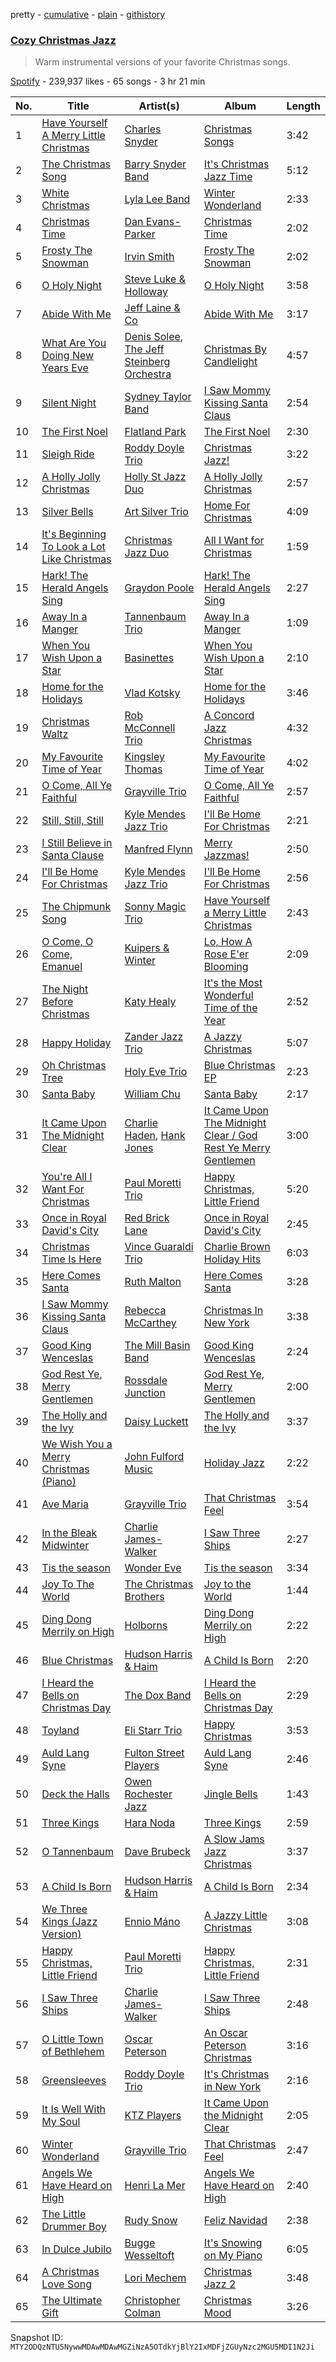 pretty - [cumulative](/playlists/cumulative/37i9dQZF1DWU0r6G8OGirN.md) - [plain](/playlists/plain/37i9dQZF1DWU0r6G8OGirN) - [githistory](https://github.githistory.xyz/mackorone/spotify-playlist-archive/blob/main/playlists/plain/37i9dQZF1DWU0r6G8OGirN)

### [Cozy Christmas Jazz](https://open.spotify.com/playlist/37i9dQZF1DWU0r6G8OGirN)

> Warm instrumental versions of your favorite Christmas songs.

[Spotify](https://open.spotify.com/user/spotify) - 239,937 likes - 65 songs - 3 hr 21 min

| No. | Title | Artist(s) | Album | Length |
|---|---|---|---|---|
| 1 | [Have Yourself A Merry Little Christmas](https://open.spotify.com/track/6boYat9zHcJseJJKBCKRS6) | [Charles Snyder](https://open.spotify.com/artist/29L67ywhlU9XACCtmJQMSr) | [Christmas Songs](https://open.spotify.com/album/5HbLO8vIITOIGpNGc5q8My) | 3:42 |
| 2 | [The Christmas Song](https://open.spotify.com/track/0GV5Du6sVdokEA5Xd1Cs8a) | [Barry Snyder Band](https://open.spotify.com/artist/5xmw30TV4tlHFIOH6HmPnd) | [It's Christmas Jazz Time](https://open.spotify.com/album/5JR94Jt73E9NuIAWksIoKR) | 5:12 |
| 3 | [White Christmas](https://open.spotify.com/track/6uVCqvznAx7pOYHTNlxulb) | [Lyla Lee Band](https://open.spotify.com/artist/44QGQt033sUjbeecDPn791) | [Winter Wonderland](https://open.spotify.com/album/74pI1XqEAgFfo1T2UGDEZs) | 2:33 |
| 4 | [Christmas Time](https://open.spotify.com/track/3Cs5m2rS0UnYx4UWppPLP8) | [Dan Evans\-Parker](https://open.spotify.com/artist/4OSxWbYWRbUZzmkKS6PRM4) | [Christmas Time](https://open.spotify.com/album/4O0xBHOwwopsTrx6Jo3MRt) | 2:02 |
| 5 | [Frosty The Snowman](https://open.spotify.com/track/6i78EhlNpCODok4KjHKLrf) | [Irvin Smith](https://open.spotify.com/artist/72epe9asXn1RtuXkKrtBcE) | [Frosty The Snowman](https://open.spotify.com/album/1I9rcVH3yBxsNGUHb8X5Wk) | 2:02 |
| 6 | [O Holy Night](https://open.spotify.com/track/2RCvNuag0gdN0lmywnVxTu) | [Steve Luke & Holloway](https://open.spotify.com/artist/4rK2sefIZVrvpsz6MoXKvY) | [O Holy Night](https://open.spotify.com/album/2H8X72tUBjkUEn97HGzjx8) | 3:58 |
| 7 | [Abide With Me](https://open.spotify.com/track/7qPYEUXACuFdUyywP24ZvO) | [Jeff Laine & Co](https://open.spotify.com/artist/4i2Ps9G6SHd16reEGA5xva) | [Abide With Me](https://open.spotify.com/album/5zBhekiGUyciT3kBry7MRp) | 3:17 |
| 8 | [What Are You Doing New Years Eve](https://open.spotify.com/track/1fnKHY9FBFexqlx69unvhd) | [Denis Solee](https://open.spotify.com/artist/2D90eAxzLfSL7KkvptyUtF), [The Jeff Steinberg Orchestra](https://open.spotify.com/artist/3rw5T4cOHin6M1Jaf912oJ) | [Christmas By Candlelight](https://open.spotify.com/album/3tSZBHIEPQo1nOrniwqadI) | 4:57 |
| 9 | [Silent Night](https://open.spotify.com/track/2QRzVMpP0v8RqmHctJ6yCH) | [Sydney Taylor Band](https://open.spotify.com/artist/2M3GH9JFk7Z62j2XarUJ1g) | [I Saw Mommy Kissing Santa Claus](https://open.spotify.com/album/5P0WsqOfG5viZpxVpqIuaI) | 2:54 |
| 10 | [The First Noel](https://open.spotify.com/track/4pVxflK7JBEAzj4pEY8G8e) | [Flatland Park](https://open.spotify.com/artist/6xOql32xqR0X46QkNLCzPd) | [The First Noel](https://open.spotify.com/album/0UykYUfd6JfL0WXXqbKGiX) | 2:30 |
| 11 | [Sleigh Ride](https://open.spotify.com/track/3CwE9ExeHCA9ho6hy1lrNZ) | [Roddy Doyle Trio](https://open.spotify.com/artist/2NpfQuA1kHiGx9LHgDx4p3) | [Christmas Jazz!](https://open.spotify.com/album/5Zb21fmHLMw1lkft5F88Id) | 3:22 |
| 12 | [A Holly Jolly Christmas](https://open.spotify.com/track/1pIu25hl8EmtdXTHQqV51T) | [Holly St Jazz Duo](https://open.spotify.com/artist/5v5Z6rjlMk2Kp4wBxxNv80) | [A Holly Jolly Christmas](https://open.spotify.com/album/2OjP7B1WKh8VcezjQnJ85k) | 2:57 |
| 13 | [Silver Bells](https://open.spotify.com/track/5cT9UuSKWfCYbDCDQwS2aY) | [Art Silver Trio](https://open.spotify.com/artist/1IdNwXpBJIXak2tdHmICgT) | [Home For Christmas](https://open.spotify.com/album/1K6iFbZbde2NZetHrW1Jj0) | 4:09 |
| 14 | [It's Beginning To Look a Lot Like Christmas](https://open.spotify.com/track/2ekoeJhto1KoKUzlaFokde) | [Christmas Jazz Duo](https://open.spotify.com/artist/13XRIoHlZNZChhsOwvkovD) | [All I Want for Christmas](https://open.spotify.com/album/4fUlyX2S164VoHO2y4IYP4) | 1:59 |
| 15 | [Hark! The Herald Angels Sing](https://open.spotify.com/track/4RzVqpmyoVlRGSLPuPhm5u) | [Graydon Poole](https://open.spotify.com/artist/3CXnbwsLsa3i13StMUzT37) | [Hark! The Herald Angels Sing](https://open.spotify.com/album/4lnAUFKMnMf7m1a8DlrA0t) | 2:27 |
| 16 | [Away In a Manger](https://open.spotify.com/track/2GRvpoXLoxOiu88ME6YX6y) | [Tannenbaum Trio](https://open.spotify.com/artist/5o0nK5sGCqA1E4MTOCgpSn) | [Away In a Manger](https://open.spotify.com/album/0zMvwS3xk4yzILsWST0dZ5) | 1:09 |
| 17 | [When You Wish Upon a Star](https://open.spotify.com/track/1RS0fQUXF7GJRC5SJwX6MW) | [Basinettes](https://open.spotify.com/artist/3PGR6FLLZdC24ZKvow1IQQ) | [When You Wish Upon a Star](https://open.spotify.com/album/45GERqZgHo745HSE9VgjgN) | 2:10 |
| 18 | [Home for the Holidays](https://open.spotify.com/track/6M2ZatEcMJNWrhm7dF8h6M) | [Vlad Kotsky](https://open.spotify.com/artist/4dXJTtjTNvhUGdt2j7CU2M) | [Home for the Holidays](https://open.spotify.com/album/3mcRjaxQEF83X8u7PWHqba) | 3:46 |
| 19 | [Christmas Waltz](https://open.spotify.com/track/0myOinmRDkfWlHnG2wIFzh) | [Rob McConnell Trio](https://open.spotify.com/artist/53mwOK94FGkKKUBUq9jGTx) | [A Concord Jazz Christmas](https://open.spotify.com/album/3cR6XhgcN0mAP5bGVF9ghX) | 4:32 |
| 20 | [My Favourite Time of Year](https://open.spotify.com/track/61IXkIVYvfpKdjzEQeMU54) | [Kingsley Thomas](https://open.spotify.com/artist/754IxKxKlDAQO5YATUAd6t) | [My Favourite Time of Year](https://open.spotify.com/album/5erwrkAgvvtsofeB64etXw) | 4:02 |
| 21 | [O Come, All Ye Faithful](https://open.spotify.com/track/4dCXTJhIjUlSMPwIFGeZlt) | [Grayville Trio](https://open.spotify.com/artist/6ll13Y20dnndy8mAuF9tgk) | [O Come, All Ye Faithful](https://open.spotify.com/album/1UsbNMO5iRcpE0ByR3iZfA) | 2:57 |
| 22 | [Still, Still, Still](https://open.spotify.com/track/1L0op2aXXuCnWsGT8ltTMW) | [Kyle Mendes Jazz Trio](https://open.spotify.com/artist/0KZqPiOKt79SlPR6kzZUm2) | [I'll Be Home For Christmas](https://open.spotify.com/album/3JFeZMiH5g3cXfrxpNkXtS) | 2:21 |
| 23 | [I Still Believe in Santa Clause](https://open.spotify.com/track/23SGz7Wz2c5A9830LLUCdH) | [Manfred Flynn](https://open.spotify.com/artist/1zGhQhooGB9J162ncgrR68) | [Merry Jazzmas!](https://open.spotify.com/album/3VycMqU4q8PbpBMVUiGV4i) | 2:50 |
| 24 | [I'll Be Home For Christmas](https://open.spotify.com/track/2s77QtuUY02DggvJbX4dtR) | [Kyle Mendes Jazz Trio](https://open.spotify.com/artist/0KZqPiOKt79SlPR6kzZUm2) | [I'll Be Home For Christmas](https://open.spotify.com/album/3JFeZMiH5g3cXfrxpNkXtS) | 2:56 |
| 25 | [The Chipmunk Song](https://open.spotify.com/track/0fQOIeqzT092q2p8wDDBYl) | [Sonny Magic Trio](https://open.spotify.com/artist/5UBpgvMO0TGIUiuD69RAP3) | [Have Yourself a Merry Little Christmas](https://open.spotify.com/album/3owNP9iL5Db7iKu7JEyWEg) | 2:43 |
| 26 | [O Come, O Come, Emanuel](https://open.spotify.com/track/1vx0XNUpmrALy5N9SN4GP5) | [Kuipers & Winter](https://open.spotify.com/artist/1afLjwMvnNhyy6JpewWpeK) | [Lo, How A Rose E'er Blooming](https://open.spotify.com/album/14HGV5wCgntXHX62s5RiII) | 2:09 |
| 27 | [The Night Before Christmas](https://open.spotify.com/track/3qYP1z6cSQuTUosdMURZtw) | [Katy Healy](https://open.spotify.com/artist/4FSVptHzrQg8goD1Evmdgo) | [It's the Most Wonderful Time of the Year](https://open.spotify.com/album/3jkYXSoDo3mH23yZaTVy6W) | 2:52 |
| 28 | [Happy Holiday](https://open.spotify.com/track/2Zmibx9TsizyFYCJFWnJXc) | [Zander Jazz Trio](https://open.spotify.com/artist/5QBHt7kiJsvbsdJx30kMhl) | [A Jazzy Christmas](https://open.spotify.com/album/5Ov8mmEM065VnF8glNLZUH) | 5:07 |
| 29 | [Oh Christmas Tree](https://open.spotify.com/track/4HkmCOAh5oqQ7KsihV2Yfs) | [Holy Eve Trio](https://open.spotify.com/artist/2MIg8Vq5NCa9AER8dbCFDG) | [Blue Christmas EP](https://open.spotify.com/album/4dJvLEZjecdymJWBHCiZiZ) | 2:23 |
| 30 | [Santa Baby](https://open.spotify.com/track/4t7gSDW8t9Nzoy3z63Q253) | [William Chu](https://open.spotify.com/artist/1OMbaqIBBz86y7FdoMcwMv) | [Santa Baby](https://open.spotify.com/album/0oVxHx60zwj8nRiPgkcDGp) | 2:17 |
| 31 | [It Came Upon The Midnight Clear](https://open.spotify.com/track/7kgBkrinjUUCan2juXayQZ) | [Charlie Haden](https://open.spotify.com/artist/5Pqc0ZFA20Y9zGJZ3ojUin), [Hank Jones](https://open.spotify.com/artist/0BhFfJmScFj7OzqVaDqnSv) | [It Came Upon The Midnight Clear / God Rest Ye Merry Gentlemen](https://open.spotify.com/album/5MkXBVo1xAvfjfTg6Sn6yP) | 3:00 |
| 32 | [You're All I Want For Christmas](https://open.spotify.com/track/3TKli016N6D1XnU0Jz8xVx) | [Paul Moretti Trio](https://open.spotify.com/artist/13xgTeeJ91pCS0JYRCL41b) | [Happy Christmas, Little Friend](https://open.spotify.com/album/66xxXSW7xjV4bLQwj3FXtF) | 5:20 |
| 33 | [Once in Royal David's City](https://open.spotify.com/track/68ugUmH1wjIN0vCR98sC7G) | [Red Brick Lane](https://open.spotify.com/artist/2zw8MpGMCASv0YfeAuUUzJ) | [Once in Royal David's City](https://open.spotify.com/album/5dDT9Nh3MCITsacmvIv6lp) | 2:45 |
| 34 | [Christmas Time Is Here](https://open.spotify.com/track/7aEjsTKJKspp01vkeVgeRr) | [Vince Guaraldi Trio](https://open.spotify.com/artist/4ytkhMSAnrDP8XzRNlw9FS) | [Charlie Brown Holiday Hits](https://open.spotify.com/album/1d3w7T3iyK3JJQ6kdpE6l9) | 6:03 |
| 35 | [Here Comes Santa](https://open.spotify.com/track/7dXYFKVoQhAkrY9U2qQzpA) | [Ruth Malton](https://open.spotify.com/artist/2mm0psmPDIsQH3XtQGsl25) | [Here Comes Santa](https://open.spotify.com/album/6ZLd0vpnu2UBLUN7gGUeQk) | 3:28 |
| 36 | [I Saw Mommy Kissing Santa Claus](https://open.spotify.com/track/5DLLYzJ575Fm5nO9JMz1Qb) | [Rebecca McCarthey](https://open.spotify.com/artist/6jwFngKucSiFvC4ZnyNuSq) | [Christmas In New York](https://open.spotify.com/album/2f1Yvqn1ObgJjAZahXKAsW) | 3:38 |
| 37 | [Good King Wenceslas](https://open.spotify.com/track/2ZSUAGIAUGFRBifcs0SuNt) | [The Mill Basin Band](https://open.spotify.com/artist/4lMgo5IwaCdF1fRSdubcUU) | [Good King Wenceslas](https://open.spotify.com/album/3hgjaTTBTZVIHuXLbUN5my) | 2:24 |
| 38 | [God Rest Ye, Merry Gentlemen](https://open.spotify.com/track/4uTqFlXMoLOn8qbc50Ib5d) | [Rossdale Junction](https://open.spotify.com/artist/07lLIhOAtuwjGaZ0goh3iO) | [God Rest Ye, Merry Gentlemen](https://open.spotify.com/album/4YL35s4guMbT7Sfn696Rny) | 2:00 |
| 39 | [The Holly and the Ivy](https://open.spotify.com/track/0F8ZbcUtitZnH2b9E2azZa) | [Daisy Luckett](https://open.spotify.com/artist/2tVudUZYXpEdgAK3TDPYoH) | [The Holly and the Ivy](https://open.spotify.com/album/0RFl5bt4ejJMnGGZR21BWe) | 3:37 |
| 40 | [We Wish You a Merry Christmas \(Piano\)](https://open.spotify.com/track/46o7C7eAk0MHuRIoniPfwZ) | [John Fulford Music](https://open.spotify.com/artist/6CL7c5qT8oda6dIdyOoXTz) | [Holiday Jazz](https://open.spotify.com/album/4Y5LPU1oUNQUGPNOEq8Jkm) | 2:22 |
| 41 | [Ave Maria](https://open.spotify.com/track/4Ed2ZWI33fojtD1FRhVk29) | [Grayville Trio](https://open.spotify.com/artist/6ll13Y20dnndy8mAuF9tgk) | [That Christmas Feel](https://open.spotify.com/album/1eRIaiBeErayP8Cfve02kJ) | 3:54 |
| 42 | [In the Bleak Midwinter](https://open.spotify.com/track/5QCub19WJvIa3TDtJaHl8I) | [Charlie James\-Walker](https://open.spotify.com/artist/7apm9TJQ66v5ykLahf9B3U) | [I Saw Three Ships](https://open.spotify.com/album/72Eg5ywjro4gFFqgG8ewqS) | 2:27 |
| 43 | [Tis the season](https://open.spotify.com/track/7lA5vslbewlQUi7gRiAbOJ) | [Wonder Eve](https://open.spotify.com/artist/2UWIuNSfLubqitB2Kf0rAa) | [Tis the season](https://open.spotify.com/album/02lApfaX6ADtpenYYHS3nC) | 3:34 |
| 44 | [Joy To The World](https://open.spotify.com/track/1HPF2x2SgdWwrGVgPh16ki) | [The Christmas Brothers](https://open.spotify.com/artist/4hq9JfKZqh3qDuAvRZK81e) | [Joy to the World](https://open.spotify.com/album/1kezJtycElHPKwIsI6x1ur) | 1:44 |
| 45 | [Ding Dong Merrily on High](https://open.spotify.com/track/0ETXxrPmqmWNuxpuHRqWfb) | [Holborns](https://open.spotify.com/artist/2gC8FqAcOqWElBDNVIHbRm) | [Ding Dong Merrily on High](https://open.spotify.com/album/4B6xLARC7he8mOqBA0yjKu) | 2:22 |
| 46 | [Blue Christmas](https://open.spotify.com/track/5Xsw49uHfrolDpzV1S0R3n) | [Hudson Harris & Haim](https://open.spotify.com/artist/29EE6iBb3i7sWjsz410xbV) | [A Child Is Born](https://open.spotify.com/album/5i3P1z4tgoe8qMFnsFG9Bb) | 2:20 |
| 47 | [I Heard the Bells on Christmas Day](https://open.spotify.com/track/5i5I6SXrI8No6aEHrGlzIx) | [The Dox Band](https://open.spotify.com/artist/5nk8TLI3DoGV9Fyaa7V9JL) | [I Heard the Bells on Christmas Day](https://open.spotify.com/album/7dko1YoyuNsJ3z6pFLsp5c) | 2:29 |
| 48 | [Toyland](https://open.spotify.com/track/3frljinYzzUNd5YRIF6xhj) | [Eli Starr Trio](https://open.spotify.com/artist/5oITtTq61bt7N9ZvaJf7G7) | [Happy Christmas](https://open.spotify.com/album/0vaiiGYLM0VxFC0Krfd1zq) | 3:53 |
| 49 | [Auld Lang Syne](https://open.spotify.com/track/777i3gdjJMVlWvVJvErZeu) | [Fulton Street Players](https://open.spotify.com/artist/3ZOpJEdIEoBxNv0MWG5FB0) | [Auld Lang Syne](https://open.spotify.com/album/3ct7cW6gOZZg8Md58zyna9) | 2:46 |
| 50 | [Deck the Halls](https://open.spotify.com/track/2HVU1szAZjST5179APX1ck) | [Owen Rochester Jazz](https://open.spotify.com/artist/7qYuRRLowPK759yfhiY1cS) | [Jingle Bells](https://open.spotify.com/album/7wSW8TOkMzrSiAD6Wulblw) | 1:43 |
| 51 | [Three Kings](https://open.spotify.com/track/2KwzZRHYlsFzGDk1yhMs7Q) | [Hara Noda](https://open.spotify.com/artist/6ezFSYpcIHmJfQ0ZrGQmyh) | [Three Kings](https://open.spotify.com/album/197S7gs5VS1KvDx5aHoau5) | 2:59 |
| 52 | [O Tannenbaum](https://open.spotify.com/track/2xADXrCsbvisyiD4GGkXYo) | [Dave Brubeck](https://open.spotify.com/artist/3kUKwTJdH8FuWzF8p6Dg9E) | [A Slow Jams Jazz Christmas](https://open.spotify.com/album/7CVYLI6ozhkfiV8Lken1OQ) | 3:37 |
| 53 | [A Child Is Born](https://open.spotify.com/track/6jhdzfTDrFAHeK54v3T3JW) | [Hudson Harris & Haim](https://open.spotify.com/artist/29EE6iBb3i7sWjsz410xbV) | [A Child Is Born](https://open.spotify.com/album/5i3P1z4tgoe8qMFnsFG9Bb) | 2:34 |
| 54 | [We Three Kings \(Jazz Version\)](https://open.spotify.com/track/5uIylVaLyLDOe3YQTo9Arc) | [Ennio Máno](https://open.spotify.com/artist/257NeKIWsdypZxr0j4xnOs) | [A Jazzy Little Christmas](https://open.spotify.com/album/3dEp0spQB8Yz3vPr2PUWc3) | 3:08 |
| 55 | [Happy Christmas, Little Friend](https://open.spotify.com/track/4k9rdBjThAkWE6dkGRT3a2) | [Paul Moretti Trio](https://open.spotify.com/artist/13xgTeeJ91pCS0JYRCL41b) | [Happy Christmas, Little Friend](https://open.spotify.com/album/66xxXSW7xjV4bLQwj3FXtF) | 2:31 |
| 56 | [I Saw Three Ships](https://open.spotify.com/track/1OfkfkZeJVO0hB26HTP1o2) | [Charlie James\-Walker](https://open.spotify.com/artist/7apm9TJQ66v5ykLahf9B3U) | [I Saw Three Ships](https://open.spotify.com/album/72Eg5ywjro4gFFqgG8ewqS) | 2:48 |
| 57 | [O Little Town of Bethlehem](https://open.spotify.com/track/7mN5Va59eJwb5fRTuOmuUb) | [Oscar Peterson](https://open.spotify.com/artist/6zkX5fhrSD4tdVOmimR9wB) | [An Oscar Peterson Christmas](https://open.spotify.com/album/74wmf30QFStNhgwiLLNPuk) | 3:16 |
| 58 | [Greensleeves](https://open.spotify.com/track/3yUhFUj9GsId8yqwNIMndK) | [Roddy Doyle Trio](https://open.spotify.com/artist/2NpfQuA1kHiGx9LHgDx4p3) | [It's Christmas in New York](https://open.spotify.com/album/2DmDhBWAZQXULbEPjCtUKI) | 2:16 |
| 59 | [It Is Well With My Soul](https://open.spotify.com/track/0qcckgiXgPlmE2DtJFRWAk) | [KTZ Players](https://open.spotify.com/artist/5IFXbDEfoLijwZB1YB2bTe) | [It Came Upon the Midnight Clear](https://open.spotify.com/album/55akvbir79e3aLW1XBS0pz) | 2:05 |
| 60 | [Winter Wonderland](https://open.spotify.com/track/09hSLe9VWIOT5uiMDufJZF) | [Grayville Trio](https://open.spotify.com/artist/6ll13Y20dnndy8mAuF9tgk) | [That Christmas Feel](https://open.spotify.com/album/1eRIaiBeErayP8Cfve02kJ) | 2:47 |
| 61 | [Angels We Have Heard on High](https://open.spotify.com/track/0TDif8fPpS7TfXsOHLHfDn) | [Henri La Mer](https://open.spotify.com/artist/4pkV0vxYX43iSVbrQaFSO9) | [Angels We Have Heard on High](https://open.spotify.com/album/2KqInjYpnuhRqjqff6qgDF) | 2:40 |
| 62 | [The Little Drummer Boy](https://open.spotify.com/track/4rJLWRjJvtMlXatjjzaEAr) | [Rudy Snow](https://open.spotify.com/artist/3bBZZ3bsQwZ6DmUH51cabg) | [Feliz Navidad](https://open.spotify.com/album/0OYWQmZW2kvyBeQ5ANypyK) | 2:38 |
| 63 | [In Dulce Jubilo](https://open.spotify.com/track/7j2B1yYjSxVg9MGEQLIBqn) | [Bugge Wesseltoft](https://open.spotify.com/artist/4p35pLn1lRgqoVVsnqNZEK) | [It's Snowing on My Piano](https://open.spotify.com/album/2GVRqMDD7XThNuI6pxqlAX) | 6:05 |
| 64 | [A Christmas Love Song](https://open.spotify.com/track/1rkIIRDsTaaAShnlE3qxyD) | [Lori Mechem](https://open.spotify.com/artist/4iOaiUFARBMbAKFW1AHeI4) | [Christmas Jazz 2](https://open.spotify.com/album/28uj6wDrwR9YLC4DPYjrT2) | 3:48 |
| 65 | [The Ultimate Gift](https://open.spotify.com/track/1VhZ2wkxATCvH9lwOHsgC0) | [Christopher Colman](https://open.spotify.com/artist/1UxRQ4Luzf0P1b6zFjXk7N) | [Christmas Mood](https://open.spotify.com/album/1prCYFqQV04mzRptYLm1pm) | 3:26 |

Snapshot ID: `MTY2ODQzNTU5NywwMDAwMDAwMGZiNzA5OTdkYjBlY2IxMDFjZGUyNzc2MGU5MDI1N2Ji`
